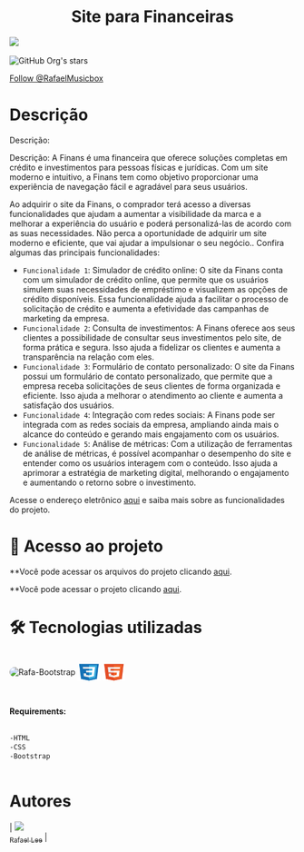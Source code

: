 

<h1 align="center"> Site para Financeiras </h1>

<img src="http://img.shields.io/static/v1?label=STATUS&message=EM%20DESENVOLVIMENTO&color=GREEN&style=for-the-badge"/>

![GitHub Org's stars](https://img.shields.io/gitlab/contributors/Rafael-Lee1)

<a id="follow-us" href="https://twitter.com/RafaelMusicbox" class="tw-btn" rel="me nofollow">Follow @RafaelMusicbox</a>

# Descrição

 Descrição:

Descrição: A Finans é uma financeira que oferece soluções completas em crédito e investimentos para pessoas físicas e jurídicas. Com um site moderno e intuitivo, a Finans tem como objetivo proporcionar uma experiência de navegação fácil e agradável para seus usuários.

Ao adquirir o site da Finans, o comprador terá acesso a diversas funcionalidades que ajudam a aumentar a visibilidade da marca e a melhorar a experiência do usuário e poderá personalizá-las de acordo com as suas necessidades. Não perca a oportunidade de adquirir um site moderno e eficiente, que vai ajudar a impulsionar o seu negócio.. Confira algumas das principais funcionalidades:

- `Funcionalidade 1`: Simulador de crédito online: O site da Finans conta com um simulador de crédito online, que permite que os usuários simulem suas necessidades de empréstimo e visualizem as opções de crédito disponíveis. Essa funcionalidade ajuda a facilitar o processo de solicitação de crédito e aumenta a efetividade das campanhas de marketing da empresa.
- `Funcionalidade 2`: Consulta de investimentos: A Finans oferece aos seus clientes a possibilidade de consultar seus investimentos pelo site, de forma prática e segura. Isso ajuda a fidelizar os clientes e aumenta a transparência na relação com eles.
- `Funcionalidade 3`: Formulário de contato personalizado: O site da Finans possui um formulário de contato personalizado, que permite que a empresa receba solicitações de seus clientes de forma organizada e eficiente. Isso ajuda a melhorar o atendimento ao cliente e aumenta a satisfação dos usuários.
- `Funcionalidade 4`: Integração com redes sociais: A Finans pode ser integrada com as redes sociais da empresa, ampliando ainda mais o alcance do conteúdo e gerando mais engajamento com os usuários.
- `Funcionalidade 5`: Análise de métricas: Com a utilização de ferramentas de análise de métricas, é possível acompanhar o desempenho do site e entender como os usuários interagem com o conteúdo. Isso ajuda a aprimorar a estratégia de marketing digital, melhorando o engajamento e aumentando o retorno sobre o investimento.

Acesse o endereço eletrônico <a href="https://projetositefinans-production.up.railway.app/">aqui</a> e saiba mais sobre as funcionalidades do projeto.

# 📁 Acesso ao projeto

**Você pode acessar os arquivos do projeto clicando <a href="https://github.com/Rafael-Lee1/Projeto_Site_Finans/tree/main">aqui</a>.</p>
**Você pode acessar o projeto clicando <a href="https://projetositefinans-production.up.railway.app/">aqui</a>.</p>

# 🛠️ Tecnologias utilizadas

<div style="display: inline_block"><br>
<img align="center" alt="Rafa-Bootstrap" height="40" style="border-radius:50px;" src="https://github.com/Rafael-Lee1/Icons/blob/f85d05ce344243c7a5f13ebe444b251000c1793a/Bootstrap%20(2).gif">
<img align="center" alt="Rafa-CSS" height="30" width="40" src="https://raw.githubusercontent.com/devicons/devicon/master/icons/css3/css3-original.svg">
<img align="center" alt="Rafa-HTML" height="30" width="40" src="https://raw.githubusercontent.com/devicons/devicon/master/icons/html5/html5-original.svg"> <p>
<br>


<b>Requirements:</b>

<pre class="notranslate"><code>
-HTML
-CSS
-Bootstrap
</code>
</pre>


# Autores

| [<img src="https://avatars.githubusercontent.com/u/115593138?s=400&u=c345c56a9a6c0718f52a868dc3f39fd8bdbc944d&v=4" width=115><br><sub>Rafael Lee</sub>](https://github.com/Rafael-Lee1) |


